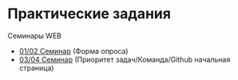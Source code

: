 # Практические задания
Семинары WEB
- [01/02 Семинар](https://github.com/Shush1k/FA19/tree/master/Course%20lll/Web/sem_4) (Форма опроса)
- [03/04 Семинар](https://github.com/Shush1k/FA19/tree/master/Course%20lll/Web/sem_5) (Приоритет задач/Команда/Github начальная страница)

